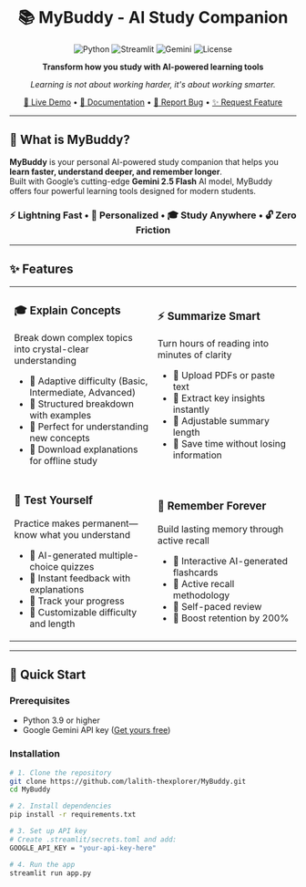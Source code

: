 <div align="center">

# 📚 MyBuddy - AI Study Companion

<img src="https://img.shields.io/badge/Python-3.9+-blue.svg" alt="Python">
<img src="https://img.shields.io/badge/Streamlit-1.40.0-FF4B4B.svg" alt="Streamlit">
<img src="https://img.shields.io/badge/Google%20Gemini-2.5%20Flash-4285F4.svg" alt="Gemini">
<img src="https://img.shields.io/badge/License-MIT-yellow.svg" alt="License">

**Transform how you study with AI-powered learning tools**

*Learning is not about working harder, it's about working smarter.*

[🚀 Live Demo](#) • [📖 Documentation](#features) • [🐛 Report Bug](https://github.com/lalith-thexplorer/MyBuddy/issues) • [✨ Request Feature](https://github.com/lalith-thexplorer/MyBuddy/issues)

</div>

---

## 🎯 What is MyBuddy?

**MyBuddy** is your personal AI-powered study companion that helps you **learn faster, understand deeper, and remember longer**.  
Built with Google’s cutting-edge **Gemini 2.5 Flash** AI model, MyBuddy offers four powerful learning tools designed for modern students.

<div align="center">

### ⚡ Lightning Fast • 🎯 Personalized • 🎓 Study Anywhere • 🔓 Zero Friction

</div>

---

## ✨ Features

<table>
<tr>
<td width="50%">

### 🎓 **Explain Concepts**
Break down complex topics into crystal-clear understanding

- 🔹 Adaptive difficulty (Basic, Intermediate, Advanced)  
- 🔹 Structured breakdown with examples  
- 🔹 Perfect for understanding new concepts  
- 🔹 Download explanations for offline study  

</td>
<td width="50%">

### ⚡ **Summarize Smart**
Turn hours of reading into minutes of clarity

- 🔹 Upload PDFs or paste text  
- 🔹 Extract key insights instantly  
- 🔹 Adjustable summary length  
- 🔹 Save time without losing information  

</td>
</tr>
<tr>
<td width="50%">

### 🎯 **Test Yourself**
Practice makes permanent—know what you understand

- 🔹 AI-generated multiple-choice quizzes  
- 🔹 Instant feedback with explanations  
- 🔹 Track your progress  
- 🔹 Customizable difficulty and length  

</td>
<td width="50%">

### 🧠 **Remember Forever**
Build lasting memory through active recall

- 🔹 Interactive AI-generated flashcards  
- 🔹 Active recall methodology  
- 🔹 Self-paced review  
- 🔹 Boost retention by 200%  

</td>
</tr>
</table>

---

## 🚀 Quick Start

### Prerequisites

- Python 3.9 or higher  
- Google Gemini API key ([Get yours free](https://aistudio.google.com/apikey))

### Installation

```bash
# 1. Clone the repository
git clone https://github.com/lalith-thexplorer/MyBuddy.git
cd MyBuddy

# 2. Install dependencies
pip install -r requirements.txt

# 3. Set up API key
# Create .streamlit/secrets.toml and add:
GOOGLE_API_KEY = "your-api-key-here"

# 4. Run the app
streamlit run app.py
